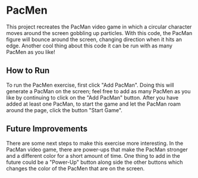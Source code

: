 # PacMen

This project recreates the PacMan video game in which a circular character moves around the screen gobbling up particles. With this code, the PacMan figure will bounce around the screen, changing direction when it hits an edge.  Another cool thing about this code it can be run with as many PacMen as you like!

## How to Run

To run the PacMen exercise, first click "Add PacMan".  Doing this will generate a PacMan on the screen; feel free to add as many PacMen as you like by continuing to click on the "Add PacMan" button.  After you have added at least one PacMan, to start the game and let the PacMan roam around the page, click the button "Start Game".

## Future Improvements

There are some next steps to make this exercise more interesting.  In the PacMan video game, there are power-ups that make the PacMan stronger and a different color for a short amount of time.  One thing to add in the future could be a "Power-Up" button along side the other buttons which changes the color of the PacMen that are on the screen.  

